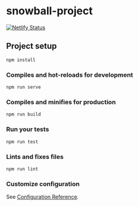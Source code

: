 # snowball-project
[![Netlify Status](https://api.netlify.com/api/v1/badges/c7bafa53-93e0-4bc0-821a-8304b8a0e8c0/deploy-status)](https://app.netlify.com/sites/snowball-test/deploys)

## Project setup
```
npm install
```

### Compiles and hot-reloads for development
```
npm run serve
```

### Compiles and minifies for production
```
npm run build
```

### Run your tests
```
npm run test
```

### Lints and fixes files
```
npm run lint
```

### Customize configuration
See [Configuration Reference](https://cli.vuejs.org/config/).
